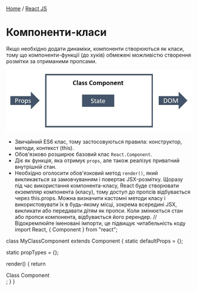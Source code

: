[Home](../../README.md) / [React JS](../README_REACT.md)

# Компоненти-класи

Якщо необхідно додати динаміки, компоненти створюються як класи, тому що компоненти-функції (до хуків) обмежені можливістю створення розмітки за отриманими пропсами.

![](img/class-component.jpg)

* Звичайний ES6 клас, тому застосовуються правила: конструктор, методи, контекст (this).
* Обов'язково розширює базовий клас `React.Component`.
* Діє як функція, яка отримує `props`, але також реалізує приватний внутрішній стан.
* Необхідно оголосити обов'язковий метод `render()`, який викликається за замовчуванням і повертає JSX-розмітку.
Щоразу під час використання компонента-класу, React буде створювати екземпляр компонента (класу), тому доступ до пропсів відбувається через this.props.
Можна визначити кастомні методи класу і використовувати їх в будь-якому місці, зокрема всередині JSX, викликати або передавати дітям як пропси.
Коли змінюється стан або пропcи компонента, відбувається його ререндер.
// Відокремлюйте іменовані імпорти, це підвищує читабельність коду
import React, { Component } from "react";

class MyClassComponent extends Component {
  static defaultProps = {};

  static propTypes = {};

  render() {
    return <div>Class Component</div>;
  }
}